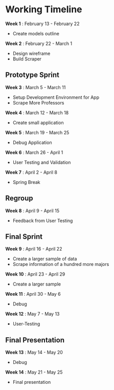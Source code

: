# Working Timeline 

**Week 1** : February 13 - February 22
* Create models outline

**Week 2** : February 22 - March 1
* Design wireframe
* Build Scraper

## Prototype Sprint

**Week 3** : March 5 - March 11
* Setup Development Environment for App
* Scrape More Professors

**Week 4** : March 12 - March 18
* Create small application

**Week 5** : March 19 - March 25
* Debug Application

**Week 6** : March 26 - April 1
* User Testing and Validation

**Week 7** : April 2  - April 8
* Spring Break

## Regroup

**Week 8** : April 9  - April 15
* Feedback from User Testing

## Final Sprint

**Week 9** : April 16 - April 22
* Create a larger sample of data
* Scrape information of a hundred more majors

**Week 10** : April 23 - April 29 
* Create a larger sample

**Week 11** : April 30 - May 6
* Debug

**Week 12** : May 7    - May 13
* User-Testing

## Final Presentation

**Week 13** : May 14   - May 20
* Debug

**Week 14** : May 21   - May 25 
* Final presentation

